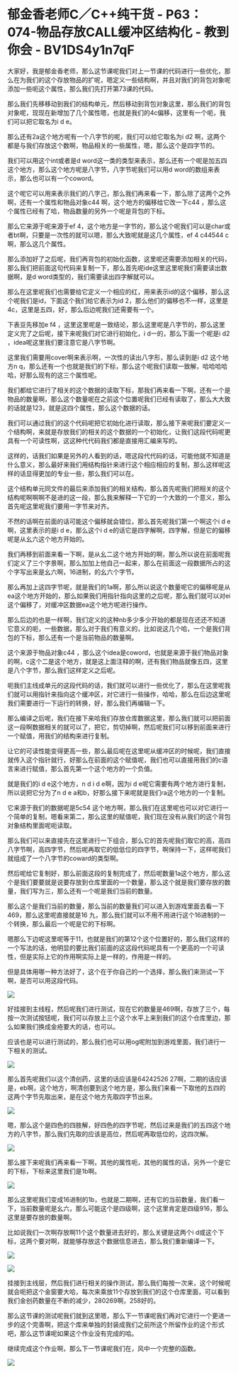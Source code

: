 # 郁金香老师C／C++纯干货 - P63：074-物品存放CALL缓冲区结构化 - 教到你会 - BV1DS4y1n7qF

大家好，我是郁金香老师，那么这节课呢我们对上一节课的代码进行一些优化，那么在为我们的这个存放物品的扩呢，嗯定义一些结构啊，并且对我们的背包对象呢添加一些呃这个属性，那么我们先打开第73课的代码。

那么我们先移移动到我们的结构单元，然后移动到背包对象这里，那么我们的背包对象呢，现现在新增加了几个属性嗯，也就是我们的4c偏移，这里有一个呃，我们可以把它取名为i d e。

那么还有2a这个地方呢有一个八字节的呢，我们可以给它取名为i d2 啊，这两个都是与我们存放这个数啊，物品相关的一些属性，嗯，那么这个是四字节的。

我们可以用这个int或者是d word这一类的类型来表示，那么还有一个呢是加五四这个地方，那么这个地方呢是八字节，八字节呢我们可以用d word的数组来表示，那么也可以有一个coword。

这个呢它可以用来表示我们的八字己，那么我们再来看一下，那么除了这两个之外啊，还有一个属性和物品对象c44 啊，这个地方的偏移给它改一下c44 ，那么这个属性已经有了哈，物品数量的另外一个呢是背包的下标。

那么它来源于呢来源于ef 4，这个地方是一字节的，那么这个呢我们可以是char或者bt啊，只要是一次性的就可以嗯，那么大致呢就是这几个属性，ef 4 c44544 c啊，那么这几个属性。

那么添加好了之后呢，我们再背包的初始化函数，这里呢还需要添加相关的代码，那么我们把前面这句代码来复制一下，那么首先呢ide这里这里呢我们需要读出数据啊，是d word类型的，我们需要读出四字解就可以。

那么在这里呢我们也需要给它定义一个相应的红，用来表示id的这个偏移，那么这个呢我们是id，下面这个我们给它表示为id 2，那么他们的偏移也不一样，这里是4c，这里是五四，好，那么后边呢我们还需要有一个。

下表豆先移加e f4 ，这里这里呢是一致结论，那么这里呢是八字节的，那么这里定义完了之后呢，接下来呢我们对它进行初始化，i d一的，那么下面一个呢是i d2 ，idea呢这里我们要注意它是八字节啊。

这里我们需要用cover啊来表示啊，一次性的读出八字形，那么读到是i d2 这个地方n q，那么还有一个也就是我们的下标，那么这个呢我们读取一致解，哈哈哈哈哈，好那么现有的这三个属性呢。

我们都给它进行了相关的这个数据的读取下标，那我们再来看一下啊，还有一个是物品的数量啊，那么这个数量呢在之前这个位置呢我们已经有读取了，那么大大致的话就是123，就是这四个属性，那么这个数据的话。

我们可以通过我们的这个代码呢把它初始化进行读取，那么接下来呢我们要定义一个结构啊，来就是存放我们的相关的这个数据的一个初始化，让我们这段代码呢更具有一个可读性啊，这这种代代码我们都是直接用汇编来写的。

这样的，话我们如果是另外的人看到的话，嗯这段代代码的话，可能他就不知道是什么意义，那么最好来我们用结构指针来进行这个相应相应的复制，那么这样呢这样的话显得更加的专业一些，那么我们可以在。

这个结构单元同文件的最后来添加我们的相关结构，那么首先呢我们把相关的这个结构呢啊啊啊不是进的这一段，那么我来解释一下它的一个大致的一个意义，那么首先呢这里呢我们要用一字节来对齐。

不然的话啊在前面的话可能这个偏移就会错位，那么首先呢我们第一个啊这个i d e啊，这里表示的是i d e，那么这个i d e的话它是四字解啊，四字解，但是它的偏移呢是从幺六这个地方开始的。

我们再移到前面来看一下啊，是从幺二这个地方开始的啊，那么所以说在前面呢我们定义了三个字景啊，那么加加上他自己一起来，那么在前面这一段数据所占的这个字写出来是幺六啊，16进制，的幺六个字节。

那么再加上这四字节呢，就是我们的1a啊，那么所以说这个数量呢它的偏移呢是从ea这个地方开始的，那么如果我们用指针指向这里的之后呢，那么我们就可以对ei这个偏移了，对缓冲区数据ea这个地方呢进行操作。

那么后边的也是一样啊，我们定义的这种nb多少多少开始的都是现在还还不知道它意义的呃，一些数据，那么对于我们有意义的，比如说这几个哈，一个是我们背包的下标，那么还有一个是当前物品的数量啊。

这个来源于物品对象c44 ，那么这个idea是coword，也就是来源于我们物品对象的啊，c这个二是这个地方，就是这上面注释的啊，还有我们物品就像五四，这里是八个字节，那么我们这样定义之后呢。

呃我们主线成单元的这段代码的话，我们就可以进行一些优化了，那么在这里呢我们就可以用指针来指向这个缓冲区，对它进行一些操作，哈哈，那么在后边这里呢我们需要进行一下运行的转换，好，那么我们再编辑一下。

那么编译之后呢，我们在接下来哈我们存放仓库数据这里，那么我们就可以把前面这一段啊数据相关的就可以了，把它，剪切掉啊，然后呢我们可以移到前面来进行一个赋值，用我们的结构来进行复制。

让它的可读性能变得更高一些，那么最后呢在这里呢从缓冲区的时候呢，我们直接就传入这个指针就行，好那么在前面的这个赋值呢，我们也可以直接用我们的c语言来进行赋值，那么首先第一个这个地方的一个负值。

就是我们的i d e这个地方，n d i d e啊，因为i d e呢它需要有两个地方进行复制，所以说把它分为了n d e a和b，好那么接下来呢就是我们ra这个地方的一个复制。

它来源于我们的数据呢是5c54 这个地方啊，那么我们在这里呢也可以对它进行一个简单的复制，嗯看来第二，那么这里的赋值呢，我们现在没有从我们的这个背包对象结构里面呢呃读取。

那么我们可以来直接先在这里进行一下组合，那么它的首先呢我们取它的高，高四八字节啊，高四字节，然后呢再取它的低低位的四字节，啊保持一下，这样呢我们就组成了一个八字节的coward的类型啊。

然后呢给它复制好，那么前面这段的复制完成了，然后呢数量1a这个地方，那么这个是我们要要就是说要存放到仓库里面的一个数量，那么这个就是我们要存放的数量，我们写为三，那么还有一个呢是我们当前的数量。

那么这个是我们当前的数量，那么当前的数量我们可以进入到游戏里面去看一下469，那么这里呢直接就是16 九，那么我们就可以不用不用进行这个16进制的一个转换，那么最后一个呢是它的下标啊。

嗯那么下边呢这里呢等于11，也就是我们的第12个这个位置好的，那么我们这样的一个写法的话，他明显的要比我们前面的这这段代码呢具有一个更高的一个可读性，但是实际上它的作用啊实际上是一样的，作用是一样的。

但是具体用哪一种方法好了，这个在于你自己的一个选择，那么我们来测试一下啊，是否可以用这段代码。

![](img/1465c7e4c833061593be08db538a2dd8_1.png)

好挂接到主线程，然后呢我们进行测试，现在它的数量是469啊，存放了三个，每按一次测试按钮呢，我们可以存放上三个这个水平上来到我们的这个仓库里边，那么如果我们换成金疮要大的话，也可以。

应该也是可以进行测试的，那么我们也可以用og呢附加到游戏里面，我们进行一下相关的测试。

![](img/1465c7e4c833061593be08db538a2dd8_3.png)

那么首先呢我们以这个清创药，这里的话应该是64242526 27啊，二期的话应该是，eb啊，这个地方，啊清创要到这个地方是，那么我们来看一下取他的五四的这两个字节先取出来，是在这个地方先取四字节出来。



![](img/1465c7e4c833061593be08db538a2dd8_5.png)

嗯，那么这个是四色的四肢解，好四色的四字节呢，然后过来是我们的五四这个地方的八字节，那么我们先取的应该是高位，然后呢再取低位的，这四次解。



![](img/1465c7e4c833061593be08db538a2dd8_7.png)

那么接下来呢我们再来看一下啊，其他的属性呃，其他的属性的话，另外一个是它的下标，下标来这里我们是1b啊。



![](img/1465c7e4c833061593be08db538a2dd8_9.png)

那么这里呢我们变成16进制的1b，也就是二期啊，还有它的当前数量，我们看一下，当前数量呢是幺六，那么可能这个是四级啊，这个这里肯定是四级916，那么这里是要存放的数量啊。

比如说我们一次啊存放啊11个这个数量进去好的，那么关键是这两个i d或这个下标，这两个要对啊，就能够存放这个数据信息进去，那么我们重新编译一下。



![](img/1465c7e4c833061593be08db538a2dd8_11.png)

![](img/1465c7e4c833061593be08db538a2dd8_12.png)

挂接到主线层，然后我们进行相关的操作测试，那么我们每按一次来，这个时候呢就会呃把这个金窗要大哈，每次来乘放11个存放到我们的这个仓库里面，可以看到我们金创药数量在不断的减少，280269啊，258好的。

那么这节课的测试呢我们就到这里嗯，那么下一节课呢我们再对它进行一个更进一步的这个完善啊，把这个库来单独的封装成我们之前所这个所留作业的这个形式吧，那么这节课呢如果这个作业没有完成的哈。

继续完成这个作业啊，那么下一节课呢我们在，风中一个完整的函数。

![](img/1465c7e4c833061593be08db538a2dd8_14.png)